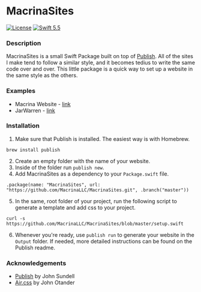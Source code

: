 # MacrinaSites
[![License](https://img.shields.io/badge/license-MIT-lightgrey.svg)](https://opensource.org/licenses/MIT)
[![Swift 5.5](https://img.shields.io/badge/swift-5.5-orange.svg?style=flat)](https://forums.swift.org)

### Description
MacrinaSites is a small Swift Package built on top of [Publish](https://github.com/JohnSundell/Publish).
All of the sites I make tend to follow a similar style, and it becomes tedius to write the same code over and over.
This little package is a quick way to set up a website in the same style as the others.

### Examples
- Macrina Website - [link](https://macrina.tech)
- JarWarren - [link](https://jarwarren.github.io)

### Installation
1. Make sure that Publish is installed. The easiest way is with Homebrew.
```
brew install publish
```
2. Create an empty folder with the name of your website.
3. Inside of the folder run `publish new`.
4. Add MacrinaSites as a dependency to your `Package.swift` file.
```
.package(name: "MacrinaSites", url: "https://github.com/MacrinaLLC/MacrinaSites.git", .branch("master"))
```
5. In the same, root folder of your project, run the following script to generate a template and add css to your project.
```
curl -s https://github.com/MacrinaLLC/MacrinaSites/blob/master/setup.swift
```
6. Whenever you're ready, use `publish run` to generate your website in the `Output` folder. If needed, more detailed instructions can be found on the Publish readme.
### Acknowledgements
- [Publish](https://github.com/JohnSundell/Publish) by John Sundell
- [Air.css](https://github.com/JarWarren/air) by John Otander

